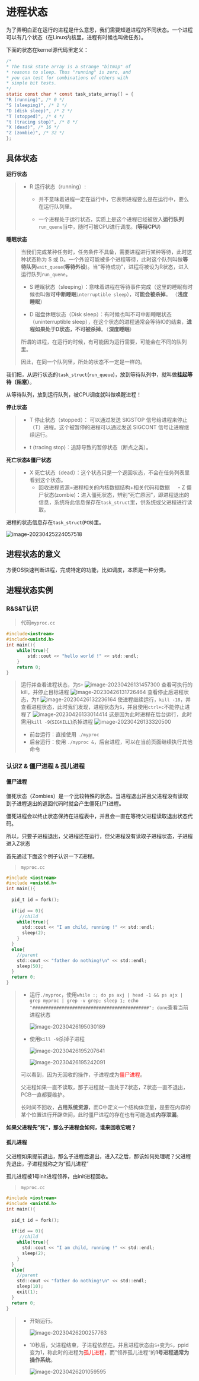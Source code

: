 # 进程状态

为了弄明白正在运行的进程是什么意思，我们需要知道进程的不同状态。一个进程可以有几个状态（在Linux内核里，进程有时候也叫做任务）。

下面的状态在kernel源代码里定义：

```c
/*
* The task state array is a strange "bitmap" of
* reasons to sleep. Thus "running" is zero, and
* you can test for combinations of others with
* simple bit tests.
*/
static const char * const task_state_array[] = {
"R (running)", /* 0 */
"S (sleeping)", /* 1 */
"D (disk sleep)", /* 2 */
"T (stopped)", /* 4 */
"t (tracing stop)", /* 8 */
"X (dead)", /* 16 */
"Z (zombie)", /* 32 */
};
```
## 具体状态

**运行状态**

> - R 运行状态（running）: 
>
>   - 并不意味着进程一定在运行中，它表明进程要么是在运行中，要么在运行队列里。
>
>   - 一个进程处于运行状态，实质上是这个进程已经被放入**运行队列**`run_quene`当中，随时可被CPU进行调度。(**等待CPU**)
>

**睡眠状态**

> 当我们完成某种任务时，任务条件不具备，需要进程进行某种等待，此时这种状态称为 S 或 D。一个外设可能被多个进程等待，此时这个队列叫做**等待队列**`wait_queue`(**等待外设**)。当“等待成功”，进程将被设为R状态，进入运行队列`run_quene`。
>
> - S 睡眠状态（sleeping）：意味着进程在等待事件完成（这里的睡眠有时候也叫做**可中断睡眠**`interruptible sleep`），**可能会被杀掉**。 （**浅度睡眠**）
>
> - D 磁盘休眠状态（Disk sleep）：有时候也叫不可中断睡眠状态（uninterruptible sleep），在这个状态的进程通常会等待IO的结束，**进程如果处于D状态，不可被杀掉**。（**深度睡眠**）
>
> 所谓的进程，在运行的时候，有可能因为运行需要，可能会在不同的队列里。
>
> 因此，在同一个队列里，所处的状态不一定是一样的。

我们把，从运行状态的`task_struct`(`run_queue`)，放到等待队列中，就叫做**挂起等待（阻塞）**。

从等待队列，放到运行队列，被CPU调度就叫做唤醒进程！

**停止状态**

> - T 停止状态（stopped）： 可以通过发送 SIGSTOP 信号给进程来停止（T）进程。这个被暂停的进程可以通过发送 SIGCONT 信号让进程继续运行。
>
> - t (tracing stop)：追踪导致的暂停状态（断点之类）。

**死亡状态&僵尸状态**

> - X 死亡状态（dead）：这个状态只是一个返回状态，不会在任务列表里看到这个状态。
>   - 回收进程资源=进程相关的内核数据结构+相关代码和数据
>　 - Z 僵尸状态(zombie)：进入僵死状态，辨别“死亡原因”，即进程退出的信息，系统将此信息保存在`task_struct`里，供系统或父进程进行读取。

进程的状态信息存在`task_struct`(`PCB`)里。

![image-20230425224057518](https://raw.githubusercontent.com/lskjfieh/typora/main/img/202304252240675.png)

## 进程状态的意义

方便OS快速判断进程，完成特定的功能，比如调度，本质是一种分类。

## 进程状态实例
### R&S&T认识

> 代码`myproc.cc`

  ```c
  #include<iostream>
  #include<unistd.h>
  int main(){
      while(true){
          std::cout << "hello world !" << std::endl;
      }
      return 0;
  }
  ```
>  运行并查看进程状态，为`S+`
>  ![image-20230426131457300](https://raw.githubusercontent.com/lskjfieh/typora/main/img/202304261314479.png)
>  查看可执行的kill，并停止目标进程
>  ![image-20230426131726464](https://raw.githubusercontent.com/lskjfieh/typora/main/img/202304261317519.png)
>  查看停止后进程状态，为`T`
>  ![image-20230426132236164](https://raw.githubusercontent.com/lskjfieh/typora/main/img/202304261322205.png)
>  使进程继续运行，`kill -18`，并查看进程状态，此时我们发现，进程状态为`S`，并且使用`ctrl+c`不能停止进程了
>  ![image-20230426133014414](https://raw.githubusercontent.com/lskjfieh/typora/main/img/202304261330459.png)
>  这是因为此时进程在后台运行，此时需用`kill -9`(`SIGKILL`)杀掉进程
>  ![image-20230426133320500](https://raw.githubusercontent.com/lskjfieh/typora/main/img/202304261333551.png)
>
>  - 前台运行：直接使用 `./myproc`
>  - 后台运行：使用 `./myproc &`，后台进程，可以在当前页面继续执行其他命令

### 认识Z & 僵尸进程 & 孤儿进程

#### 僵尸进程

僵死状态（Zombies）是一个比较特殊的状态。当进程退出并且父进程没有读取到子进程退出的返回代码时就会产生僵死(尸)进程。

僵死进程会以终止状态保持在进程表中，并且会一直在等待父进程读取退出状态代码。

所以，只要子进程退出，父进程还在运行，但父进程没有读取子进程状态，子进程进入Z状态

首先通过下面这个例子认识一下Z进程。

> `myproc.cc`

```c
#include <iostream>
#include <unistd.h>
int main(){
    
  pid_t id = fork();
    
  if(id == 0){
     //child
    while(true){
      std::cout << "I am child, running !" << std::endl;
      sleep(2);
    }
  }
  else{
    //parent
    std::cout << "father do nothing!\n" << std::endl;
    sleep(50);
  }
  return 0;
}
```

> - 运行`./myproc`，使用`while :; do ps axj | head -1 && ps ajx | grep myproc | grep -v grep; sleep 1; echo "############################################"; done`查看当前进程状态
>
>   ![image-20230426195030189](https://raw.githubusercontent.com/lskjfieh/typora/main/img/202304261950399.png)
>
> - 使用`kill -9`杀掉子进程
>
>   ![image-20230426195207641](https://raw.githubusercontent.com/lskjfieh/typora/main/img/202304261952677.png)
>
>   ![image-20230426195242091](https://raw.githubusercontent.com/lskjfieh/typora/main/img/202304261952139.png)
>
> 可以看到，因为无回收的操作，子进程成为<font color="red">僵尸进程</font>。
>
> 父进程如果一直不读取，那子进程就一直处于Z状态，Z状态一直不退出，PCB一直都要维护。
>
> 长时间不回收，**占用系统资源**，而C中定义一个结构体变量，是要在内存的某个位置进行开辟空间，此时僵尸进程的存在也有可能造成**内存泄漏**。

**如果父进程先”死“，那么子进程会如何，谁来回收它呢？**

#### 孤儿进程

父进程如果提前退出，那么子进程后退出，进入Z之后，那该如何处理呢？父进程先退出，子进程就称之为“孤儿进程”

孤儿进程被1号init进程领养，由init进程回收。

> `myproc.cc`

```c
#include <iostream>
#include <unistd.h>
int main(){
    
  pid_t id = fork();
    
  if(id == 0){
     //child
    while(true){
      std::cout << "I am child, running !" << std::endl;
      sleep(2);
    }
  }
  else{
    //parent
    std::cout << "father do nothing!\n" << std::endl;
    sleep(10);
    exit(1);
  }
  return 0;
}
```

> - 开始运行。
>
>   ![image-20230426200257763](https://raw.githubusercontent.com/lskjfieh/typora/main/img/202304262002819.png)
>
> - 10秒后，父进程结束，子进程依然在。并且进程状态由`S+`变为`S`，ppid变为1，称此时的进程为<font color="red">孤儿进程</font>，而”领养孤儿进程“的**1号进程通常为操作系统**。
>
>   ![image-20230426201059595](https://raw.githubusercontent.com/lskjfieh/typora/main/img/202304262010648.png)
>
> 
